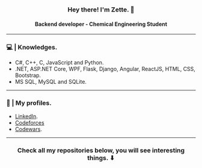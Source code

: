 ### <p align="center"> Hey there! I'm Zette. 👋 </p>
#### <p align="center"> Backend developer - Chemical Engineering Student </p>

<hr>

### :computer: | Knowledges.

- C#, C++, C, JavaScript and Python.
- .NET, ASP.NET Core, WPF, Flask, Django, Angular, ReactJS, HTML, CSS, Bootstrap.
- MS SQL, MySQL and SQLite.

- - -

### 📱 | My profiles.

  - <a href="https://www.linkedin.com/in/gsilvadotnet/" target="_blank"> LinkedIn</a>.
  - <a href="https://codeforces.com/profile/Zette" target="_blank"> Codeforces
  - <a href="https://www.codewars.com/users/Zette" target="_blank"> Codewars</a>.

- - -

### <p align="center"> Check all my repositories below, you will see interesting things. ⬇ </p>
